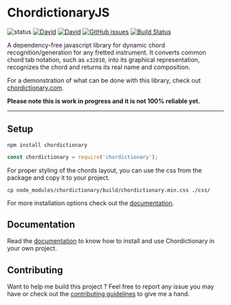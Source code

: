 ChordictionaryJS
======

![status](https://img.shields.io/badge/version-beta-blue.svg)
[![David](https://david-dm.org/greird/chordictionaryjs/status.svg)](https://david-dm.org/greird/chordictionaryjs)
[![David](https://david-dm.org/greird/chordictionaryjs/dev-status.svg)](https://david-dm.org/greird/chordictionaryjs?type=dev)
[![GitHub issues](https://img.shields.io/github/issues/greird/chordictionaryjs.svg?maxAge=86400)](https://github.com/greird/chordictionaryjs/issues)
[![Build Status](https://travis-ci.org/greird/chordictionaryjs.svg?branch=master)](https://travis-ci.org/greird/chordictionaryjs)

A dependency-free javascript library for dynamic chord recognition/generation for any fretted instrument.
It converts common chord tab notation, such as `x32010`, into its graphical representation, recognizes the chord and returns its real name and composition.

For a demonstration of what can be done with this library, check out [chordictionary.com](http://www.chordictionary.com).

**Please note this is work in progress and it is not 100% reliable yet.**



***



## Setup

`npm install chordictionary`

```JavaScript
const chordictionary = require('chordictionary');
```

For proper styling of the chords layout, you can use the css from the package and copy it to your project.
```shell
cp node_modules/chordictionary/build/chordictionary.min.css ./css/
```

For more installation options check out the [documentation](./docs/DOCUMENTATION.md).



## Documentation

Read the [documentation](./docs/DOCUMENTATION.md) to know how to install and use Chordictionary in your own project.  



## Contributing

Want to help me build this project ? Feel free to report any issue you may have or check out the [contributing guidelines](./docs/CONTRIBUTING.md) to give me a hand.
